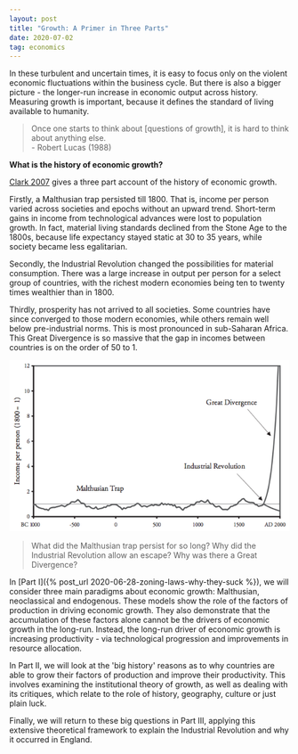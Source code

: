 ```yaml
---
layout: post
title: "Growth: A Primer in Three Parts"
date: 2020-07-02
tag: economics
---
```


In these turbulent and uncertain times, it is easy to focus only on the violent economic fluctuations within the business cycle. But there is also a bigger picture - the longer-run increase in economic output across history. Measuring growth is important, because it defines the standard of living available to humanity.

> Once one starts to think about [questions of growth], it is hard to think about anything else. <br>
> \- Robert Lucas (1988)

**What is the history of economic growth?**

[Clark 2007](http://assets.press.princeton.edu/chapters/s8461.pdf) gives a three part account of the history of economic growth.

Firstly, a Malthusian trap persisted till 1800. That is, income per person varied across societies and epochs without an upward trend. Short-term gains in income from technological advances were lost to population growth. In fact, material living standards declined from the Stone Age to the 1800s, because life expectancy stayed static at 30 to 35 years, while society became less egalitarian.

Secondly, the Industrial Revolution changed the possibilities for material consumption. There was a large increase in output per person for a select group of countries, with the richest modern economies being ten to twenty times wealthier than in 1800.

Thirdly, prosperity has not arrived to all societies. Some countries have since converged to those modern economies, while others remain well below pre-industrial norms. This is most pronounced in sub-Saharan Africa. This Great Divergence is so massive that the gap in incomes between countries is on the order of 50 to 1.

![History](/assets/historyofgrowth.png)

> What did the Malthusian trap persist for so long? Why did the Industrial Revolution allow an escape? Why was there a Great Divergence?

In [Part I]({% post_url 2020-06-28-zoning-laws-why-they-suck %}), we will consider three main paradigms about economic growth: Malthusian, neoclassical and endogenous. These models show the role of the factors of production in driving economic growth. They also demonstrate that the accumulation of these factors alone cannot be the drivers of economic growth in the long-run. Instead, the long-run driver of economic growth is increasing productivity - via technological progression and improvements in resource allocation.

In Part II, we will look at the 'big history' reasons as to why countries are able to grow their factors of production and improve their productivity. This involves examining the institutional theory of growth, as well as dealing with its critiques, which relate to the role of history, geography, culture or just plain luck.

Finally, we will return to these big questions in Part III, applying this extensive theoretical framework to explain the Industrial Revolution and why it occurred in England.
